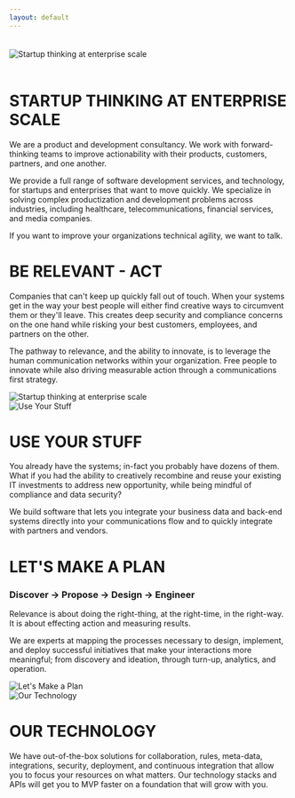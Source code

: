 ```yaml
---
layout: default
---
```


   <div class="container">
   <div class="row" ></div>
    <div class="row" >
        <div class="col-4" style="padding-top: 20px;">
        <img class="lazy" data-src="//wsrv.nl/?url={{ site.url | absolute_url }}/assets/section1.jpg" alt="Startup thinking at enterprise scale" />
        </div>
        <div class="col-8" style="padding-top: 20px;">
            <h1 style="text-transform: uppercase;">Startup thinking at enterprise scale</h1>
            <p>We are a product and development consultancy. We work with forward-thinking teams to improve actionability with their products, customers, partners, and one another.</p>  
            <p>We provide a full range of software development services, and technology, for startups and enterprises that want to move quickly. We specialize in solving complex productization
                and development problems across industries, including healthcare, telecommunications, financial services, and media companies.</p>            
            <p>If you want to improve your organizations technical agility, we want to talk.</p>
       </div>
    </div>
       <div class="row" ></div>
    <div class="row">
        <div class="col-8">
         <h1 style="text-transform: uppercase;">Be Relevant - Act</h1>
            <p>Companies that can't keep up quickly fall out of touch. When your systems get in the way your best people will either find creative ways to circumvent them or they'll leave. This creates deep security and compliance concerns on the one hand while risking your best customers, employees, and partners on the other.</p>  
            <p>The pathway to relevance, and the ability to innovate, is to leverage the human communication networks within your organization. Free people to innovate while also driving measurable action through a communications first strategy.</p>            
        </div>
        <div class="col-4">
          <img class="lazy" data-src="//wsrv.nl/?url={{ site.url | absolute_url }}/assets/sub-section-1.jpg" alt="Startup thinking at enterprise scale" />
        </div>
    </div>
       <div class="row" ></div>
    <div class="row">
      <div class="col-4">
        <img class="lazy" data-src="//wsrv.nl/?url={{ site.url | absolute_url }}/assets/section-2.jpg" alt="Use Your Stuff" />
        </div>
        <div class="col-8">
            <h1 style="text-transform: uppercase;">Use Your Stuff</h1>
            <p>You already have the systems; in-fact you probably have dozens of them. What if you had the ability to creatively recombine and reuse your existing IT investments to address new opportunity, while being mindful of compliance and data security?</p>  
            <p>We build software that lets you integrate your business data and back-end systems directly into your communications flow and to quickly integrate with partners and vendors.</p>            
       </div>
    </div>
       <div class="row" ></div>
    <div class="row">
        <div class="col-8">
         <h1 style="text-transform: uppercase;">Let's Make a plan</h1>
         <h3>Discover → Propose → Design → Engineer</h3>
            <p>Relevance is about doing the right-thing, at the right-time, in the right-way. It is about effecting action and measuring results.</p>  
            <p>We are experts at mapping the processes necessary to design, implement, and deploy successful initiatives that make your interactions more meaningful; from discovery and ideation, through turn-up, analytics, and operation.</p>          
        </div>
        <div class="col-4">
          <img class="lazy" data-src="//wsrv.nl/?url={{ site.url | absolute_url }}/assets/sub-section-3.jpg" alt="Let's Make a Plan" />
       </div>
    </div>
       <div class="row" ></div>
     <div class="row">
      <div class="col-4">
        <img class="lazy" data-src="//wsrv.nl/?url={{ site.url | absolute_url }}/assets/section-4.5.jpg" alt="Our Technology" />
        </div>
        <div class="col-8">
            <h1 style="text-transform: uppercase;">Our Technology</h1>
            <p>We have out-of-the-box solutions for collaboration, rules, meta-data, integrations, security, deployment, and continuous integration that allow you to focus your resources on what matters. Our technology stacks and APIs will get you to MVP faster on a foundation that will grow with you.</p>  
       </div>
    </div>
</div>
